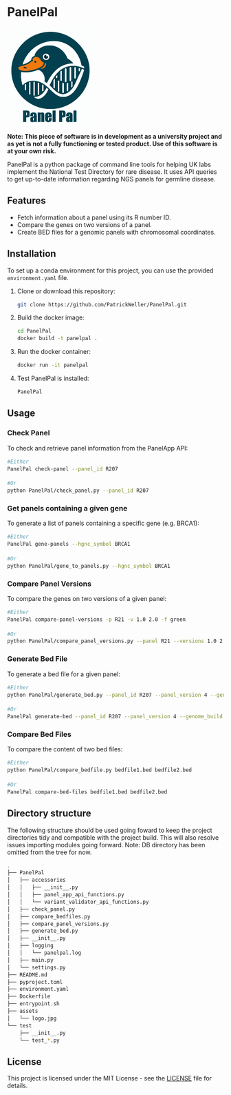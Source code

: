 # PanelPal
<img src="assets/logo.jpg" width="200" height="227" />

**Note: This piece of software is in development as a university project and as yet is not a fully functioning or tested product. Use of this software is at your own risk.**

PanelPal is a python package of command line tools for helping UK labs implement the National Test Directory for rare disease. It uses API queries to get up-to-date information regarding NGS panels for germline disease.


## Features

- Fetch information about a panel using its R number ID.
- Compare the genes on two versions of a panel. 
- Create BED files for a genomic panels with chromosomal coordinates.


## Installation

To set up a conda environment for this project, you can use the provided `environment.yaml` file.

1. Clone or download this repository:

   ```bash
   git clone https://github.com/PatrickWeller/PanelPal.git
    ```

2. Build the docker image:

   ```bash
   cd PanelPal
   docker build -t panelpal .
    ```

3. Run the docker container:

    ```bash
    docker run -it panelpal
    ```

4. Test PanelPal is installed:

    ```bash
    PanelPal
    ```

## Usage

### Check Panel
To check and retrieve panel information from the PanelApp API:

```bash
#Either
PanelPal check-panel --panel_id R207

#Or
python PanelPal/check_panel.py --panel_id R207
```

### Get panels containing a given gene
To generate a list of panels containing a specific gene (e.g. BRCA1):

```bash
#Either
PanelPal gene-panels --hgnc_symbol BRCA1

#Or
python PanelPal/gene_to_panels.py --hgnc_symbol BRCA1
```

### Compare Panel Versions
To compare the genes on two versions of a given panel:

```bash
#Either
PanelPal compare-panel-versions -p R21 -v 1.0 2.0 -f green

#Or
python PanelPal/compare_panel_versions.py --panel R21 --versions 1.0 2.0 --status_filter green
```

### Generate Bed File
To generate a bed file for a given panel:

```bash
#Either
python PanelPal/generate_bed.py --panel_id R207 --panel_version 4 --genome_build GRCh38 --status_filter green

#Or
PanelPal generate-bed --panel_id R207 --panel_version 4 --genome_build GRCh38 --status_filter green
```

### Compare Bed Files
To compare the content of two bed files:

```bash
#Either
python PanelPal/compare_bedfile.py bedfile1.bed bedfile2.bed

#Or
PanelPal compare-bed-files bedfile1.bed bedfile2.bed
```

## Directory structure
The following structure should be used going foward to keep the project directories tidy and compatible with the project build. This will also resolve issues importing modules going forward. Note: DB directory has been omitted from the tree for now.

```bash
.
├── PanelPal
│   ├── accessories
│   │   ├── __init__.py
│   │   ├── panel_app_api_functions.py
│   │   └── variant_validator_api_functions.py
│   ├── check_panel.py
│   ├── compare_bedfiles.py
│   ├── compare_panel_versions.py
│   ├── generate_bed.py
│   ├── __init__.py
│   ├── logging
│   │   └── panelpal.log
│   ├── main.py
│   └── settings.py
├── README.md
├── pyproject.toml
├── environment.yaml
├── Dockerfile
├── entrypoint.sh
├── assets
│   └── logo.jpg
└── test
    ├── __init__.py
    └── test_*.py
```

## License

This project is licensed under the MIT License - see the [LICENSE](./LICENSE) file for details.
